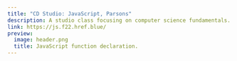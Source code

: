 ```yaml
---
title: "CD Studio: JavaScript, Parsons"
description: A studio class focusing on computer science fundamentals. Students design and implement a software which lets them use the internet more mindfully.
link: https://js.f22.href.blue/
preview: 
  image: header.png
  title: JavaScript function declaration.
---
```

